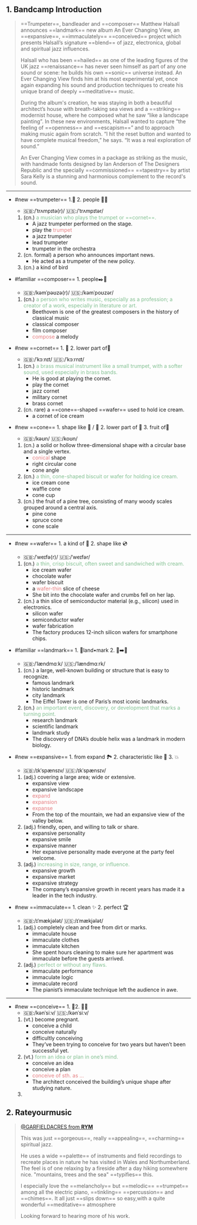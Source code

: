## 1. Bandcamp Introduction

> ==Trumpeter==, bandleader and ==composer== Matthew Halsall announces ==landmark== new album An Ever Changing View, an ==expansive==, ==immaculately== ==conceived== project which presents Halsall’s signature ==blend== of jazz, electronica, global and spiritual jazz influences.
>
> Halsall who has been ==hailed== as one of the leading figures of the UK jazz ==renaissance== has never seen himself as part of any one sound or scene: he builds his own ==sonic== universe instead. An Ever Changing View finds him at his most experimental yet, once again expanding his sound and production techniques to create his unique brand of deeply ==meditative== music.
>
> During the album's creation, he was staying in both a beautiful architect’s house with breath-taking sea views and a ==striking== modernist house, where he composed what he saw “like a landscape painting”. In these new environments, Halsall wanted to capture “the feeling of ==openness== and ==escapism==” and to approach making music again from scratch. “I hit the reset button and wanted to have complete musical freedom,” he says. “It was a real exploration of sound.”
>
> An Ever Changing View comes in a package as striking as the music, with handmade fonts designed by Ian Anderson of The Designers Republic and the specially ==commissioned== ==tapestry== by artist Sara Kelly is a stunning and harmonious complement to the record's sound.  

---

- #new  ==trumpeter== 1.🎺 2.  people 🎤📰
  - 🇬🇧:/ˈtrʌmpɪtə(r)/ 🇺🇸:/ˈtrʌmpɪtər/
  1. (cn.) <span style="color: #83c092">a musician who plays the trumpet or ==cornet==. </span>
      - A jazz trumpeter performed on the stage.
      - play the <span style="color: #e67e80">trumpet</span>
      - a jazz trumpeter
      - lead trumpeter
      - trumpeter in the orchestra
  2. (cn. formal) a person who announces important news.
      - He acted as a trumpeter of the new policy.
  3. (cn.) a kind of bird

- #familiar  ==composer== 1. people✒️🎼
  - 🇬🇧:/kəmˈpəʊzə(r)/ 🇺🇸:/kəmˈpoʊzər/
  1. (cn.) <span style="color: #83c092">a person who writes music, especially as a profession; a creator of a work, especially in literature or art. </span>
      - Beethoven is one of the greatest composers in the history of classical music
      - classical composer
      - film composer
      - <span style="color: #e67e80">compose</span> a melody

- #new  ==cornet== 1. 🎺 2. lower part of🍦
  - 🇬🇧:/ˈkɔːnɪt/ 🇺🇸:/ˈkɔːrnɪt/
  1. (cn.) <span style="color: #83c092">a brass musical instrument like a small trumpet, with a softer sound, used especially in brass bands.</span>
       - He is good at playing the cornet.
       - play the cornet
       - jazz cornet
       - military cornet
       - brass cornet
  2. (cn. rare) a ==cone==-shaped ==wafer== used to hold ice cream.
      - a cornet of ice cream

- #new  ==cone== 1. shape like 🎉 / 📐 2. lower part of 🍦 3.  fruit of🌲
  - 🇬🇧:/kəʊn/ 🇺🇸:/koʊn/
  1. (cn.) a solid or hollow three-dimensional shape with a circular base and a single vertex.
      - <span style="color: #e67e80">conical</span> shape
      - right circular cone
      - cone angle
  2. (cn.) <span style="color: #83c092">a thin, cone-shaped biscuit or wafer for holding ice cream.</span>
      - ice cream cone
      - waffle cone
      - cone cup
  3. (cn.) the fruit of a pine tree, consisting of many woody scales grouped around a central axis.
      - pine cone
      - spruce cone
      - cone scale

---

- #new  ==wafer== 1. a kind of 🍪 2. shape like 💿
  - 🇬🇧:/ˈweɪfə(r)/ 🇺🇸:/ˈweɪfər/
  1. (cn.) <span style="color: #83c092">a thin, crisp biscuit, often sweet and sandwiched with cream.</span>
      - ice cream wafer
      - chocolate wafer
      - wafer biscuit
      - a <span style="color: #e67e80">wafer-thin</span> slice of cheese
      - She bit into the chocolate wafer and crumbs fell on her lap.
  2. (cn.) a thin slice of semiconductor material (e.g., silicon) used in electronics.
      - silicon wafer
      - semiconductor wafer
      - wafer fabrication
      - The factory produces 12-inch silicon wafers for smartphone chips.

- #familiar  ==landmark== 1. 🗼land•mark 2. 🧬➡️📖
  - 🇬🇧:/ˈlændmɑːk/ 🇺🇸:/ˈlændmɑːrk/
  1. (cn.) a large, well-known building or structure that is easy to recognize.
      - famous landmark
      - historic landmark
      - city landmark
      - The Eiffel Tower is one of Paris’s most iconic landmarks.
  2. (cn.) <span style="color: #83c092">an important event, discovery, or development that marks a turning point.</span>
      - research landmark
      - scientific landmark
      - landmark study
      - The discovery of DNA’s double helix was a landmark in modern biology.

- #new  ==expansive== 1. from expand 🏞️ 2. characteristic like 🥳 3. 💥
  - 🇬🇧:/ɪkˈspænsɪv/ 🇺🇸:/ɪkˈspænsɪv/
  1. (adj.) covering a large area; wide or extensive.
      - expansive view
      - expansive landscape
      - <span style="color: #e67e80">expand</span>
      - <span style="color: #e67e80">expansion</span>
      - <span style="color: #e67e80">expanse</span>
      - From the top of the mountain, we had an expansive view of the valley below.
  2. (adj.) friendly, open, and willing to talk or share.
      - expansive personality
      - expansive smile
      - expansive manner
      - Her expansive personality made everyone at the party feel welcome.
  3. (adj.) <span style="color: #83c092">increasing in size, range, or influence.</span>
      - expansive growth
      - expansive market
      - expansive strategy
      - The company’s expansive growth in recent years has made it a leader in the tech industry.

- #new  ==immaculate== 1. clean ✨ 2. perfect 🏆
  - 🇬🇧:/ɪˈmækjələt/ 🇺🇸:/ɪˈmækjələt/
  1. (adj.) completely clean and free from dirt or marks.
      - immaculate house
      - immaculate clothes
      - immaculate kitchen
      - She spent hours cleaning to make sure her apartment was immaculate before the guests arrived.
  2. (adj.) <span style="color: #83c092">perfect or without any flaws.</span>
       - immaculate performance
       - immaculate logic
       - immaculate record
       - The pianist’s immaculate technique left the audience in awe.

---

- #new  ==conceive== 1. 🤰2. 🤔💡
  - 🇬🇧:/kənˈsiːv/ 🇺🇸:/kənˈsiːv/
  1. (vt.) become pregnant.
      - conceive a child
      - conceive naturally
      - difficultly conceiving
      - They’ve been trying to conceive for two years but haven’t been successful yet.
  2. (vt.) <span style="color: #83c092">form an idea or plan in one’s mind.</span>
      - conceive an idea
      - conceive a plan
      - <span style="color: #e67e80">conceive of sth. as ...</span>
      - The architect conceived the building’s unique shape after studying nature.
  3. 

## 2. Rateyourmusic

> [@GARFIELDACRES from **RYM**](https://rateyourmusic.com/release/album/matthew-halsall/an-ever-changing-view/)
> 
> This was just ==gorgeous==, really ==appealing==, ==charming== spiritual jazz.  
> 
> He uses a wide ==palette== of instruments and field recordings to recreate places in nature he has visited in Wales and Northumberland. The feel is of one relaxing by a fireside after a day hiking somewhere nice. "mountains, trees and the sea" ==typifies== this.  
> 
> I especially love the ==melancholy== but ==melodic== ==trumpet== among all the electric piano, ==tinkling== ==percussion== and ==chimes==. It all just ==slips down== so easy,with a quite wonderful ==meditative== atmosphere  
> 
> Looking forward to hearing more of his work.